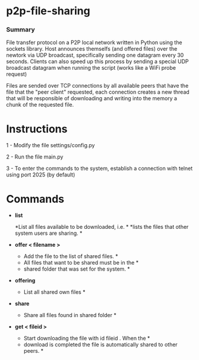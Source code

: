 # p2p-file-sharing

### Summary
File transfer protocol on a P2P local network written in Python using the sockets library.
Host announces themselfs (and offered files) over the newtork via UDP broadcast, specifically sending one datagram every 30 seconds. Clients can also speed up this process by sending a special UDP broadcast datagram when running the script (works like a WiFi probe request)

Files are sended over TCP connections by all available peers that have the file that the "peer client" requested, each connection creates a new thread that will be responsible of downloading and writing into the memory a chunk of the requested file.


# Instructions

1 - Modify the file settings/config.py

2 - Run the file main.py

3 - To enter the commands to the system, establish a connection with telnet using port 2025 (by default)


# Commands
- **list**

  *List all files available to be downloaded, i.e. *
  *lists the files that other system users are sharing. *

- **offer < filename >**

  * Add the file <filename> to the list of shared files. *
  * All files that want to be shared must be in the *
  * shared folder that was set for the system. *

- **offering**

  * List all shared own files *

- **share**

  * Share all files found in shared folder *

- **get < fileid >**

  * Start downloading the file with id fileid <fileid>. When the *
  * download is completed the file is automatically shared to other peers. *
